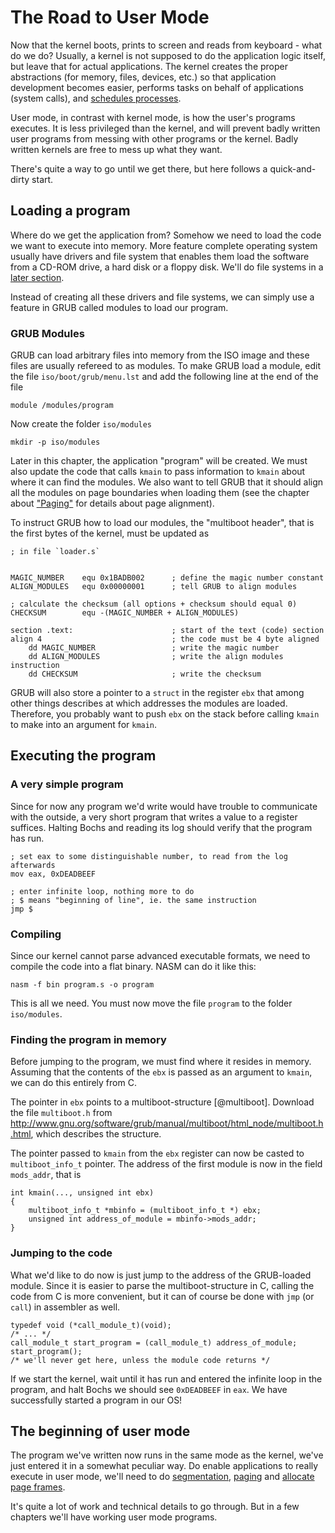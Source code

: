 # The Road to User Mode

Now that the kernel boots, prints to screen and reads from keyboard - what do
we do? Usually, a kernel is not supposed to do the application logic itself,
but leave that for actual applications. The kernel creates the proper
abstractions (for memory, files, devices, etc.) so that application development
becomes easier, performs tasks on behalf of applications (system calls), and
[schedules processes](#scheduling).

User mode, in contrast with kernel mode, is how the user's programs executes.
It is less privileged than the kernel, and will prevent badly written user
programs from messing with other programs or the kernel. Badly written kernels
are free to mess up what they want.

There's quite a way to go until we get there, but here follows a
quick-and-dirty start.

## Loading a program

Where do we get the application from? Somehow we need to load the code we want
to execute into memory. More feature complete operating system usually have
drivers and file system that enables them load the software from a CD-ROM
drive, a hard disk or a floppy disk. We'll do file systems in a [later
section](#file-systems).

Instead of creating all these drivers and file systems, we can simply use a
feature in GRUB called modules to load our program.

### GRUB Modules

GRUB can load arbitrary files into memory from the ISO image and these files are
usually refereed to as modules. To make GRUB load a module, edit the file
`iso/boot/grub/menu.lst` and add the following line at the end of the file

    module /modules/program

Now create the folder `iso/modules`

    mkdir -p iso/modules

Later in this chapter, the application "program" will be created. We must also
update the code that calls `kmain` to pass information to `kmain` about where
it can find the modules. We also want to tell GRUB that it should align all the
modules on page boundaries when loading them (see the chapter about
["Paging"](#paging) for details about page alignment).

To instruct GRUB how to load our modules, the "multiboot header", that is the
first bytes of the kernel, must be updated as

~~~ {.nasm}
; in file `loader.s`


MAGIC_NUMBER    equ 0x1BADB002      ; define the magic number constant
ALIGN_MODULES   equ 0x00000001      ; tell GRUB to align modules

; calculate the checksum (all options + checksum should equal 0)
CHECKSUM        equ -(MAGIC_NUMBER + ALIGN_MODULES)

section .text:                      ; start of the text (code) section
align 4                             ; the code must be 4 byte aligned
    dd MAGIC_NUMBER                 ; write the magic number
    dd ALIGN_MODULES                ; write the align modules instruction
    dd CHECKSUM                     ; write the checksum
~~~

GRUB will also store a pointer to a `struct` in the register `ebx` that among
other things describes at which addresses the modules are loaded. Therefore,
you probably want to push `ebx` on the stack before calling `kmain` to make
into an argument for `kmain`.

## Executing the program

### A very simple program

Since for now any program we'd write would have trouble to communicate with the
outside, a very short program that writes a value to a register suffices.
Halting Bochs and reading its log should verify that the program has run.

~~~ {.nasm}
; set eax to some distinguishable number, to read from the log afterwards
mov eax, 0xDEADBEEF

; enter infinite loop, nothing more to do
; $ means "beginning of line", ie. the same instruction
jmp $
~~~

### Compiling

Since our kernel cannot parse advanced executable formats, we need to compile
the code into a flat binary. NASM can do it like this:

    nasm -f bin program.s -o program

This is all we need. You must now move the file `program` to the folder
`iso/modules`.


### Finding the program in memory
Before jumping to the program, we must find where it resides in memory.
Assuming that the contents of the `ebx` is passed as an argument to `kmain`, we
can do this entirely from C.

The pointer in `ebx` points to a multiboot-structure [@multiboot]. Download the
file `multiboot.h` from
<http://www.gnu.org/software/grub/manual/multiboot/html_node/multiboot.h.html>,
which describes the structure.

The pointer passed to `kmain` from the `ebx` register can now be casted to
`multiboot_info_t` pointer. The address of the first module is now in the field
`mods_addr`, that is

~~~ {.c}
int kmain(..., unsigned int ebx)
{
    multiboot_info_t *mbinfo = (multiboot_info_t *) ebx;
    unsigned int address_of_module = mbinfo->mods_addr;
}
~~~

### Jumping to the code
What we'd like to do now is just jump to the address of the GRUB-loaded module.
Since it is easier to parse the multiboot-structure in C, calling the code from
C is more convenient, but it can of course be done with `jmp` (or `call`) in
assembler as well.

~~~ {.c}
typedef void (*call_module_t)(void);
/* ... */
call_module_t start_program = (call_module_t) address_of_module;
start_program();
/* we'll never get here, unless the module code returns */
~~~

If we start the kernel, wait until it has run and entered the infinite loop in
the program, and halt Bochs we should see `0xDEADBEEF` in `eax`. We have
successfully started a program in our OS!

## The beginning of user mode

The program we've written now runs in the same mode as the kernel, we've just
entered it in a somewhat peculiar way. Do enable applications to really execute
in user mode, we'll need to do [segmentation](#segmentation), [paging](#paging)
and [allocate page frames](#page-frame-allocation).

It's quite a lot of work and technical details to go through. But in a few
chapters we'll have working user mode programs.
